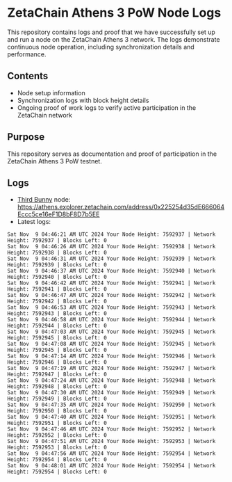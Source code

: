 # ZetaChain Athens 3 PoW Node Logs
This repository contains logs and proof that we have successfully set up and run a node on the ZetaChain Athens 3 network. The logs demonstrate continuous node operation, including synchronization details and performance.

## Contents
- Node setup information
- Synchronization logs with block height details
- Ongoing proof of work logs to verify active participation in the ZetaChain network

## Purpose
This repository serves as documentation and proof of participation in the ZetaChain Athens 3 PoW testnet.

## Logs

- [Third Bunny](https://thirdbunny.xyz/) node: https://athens.explorer.zetachain.com/address/0x225254d35dE666064Eccc5ce16eF1D8bF8D7b5EE
- Latest logs:
```
Sat Nov  9 04:46:21 AM UTC 2024 Your Node Height: 7592937 | Network Height: 7592937 | Blocks Left: 0
Sat Nov  9 04:46:26 AM UTC 2024 Your Node Height: 7592938 | Network Height: 7592938 | Blocks Left: 0
Sat Nov  9 04:46:31 AM UTC 2024 Your Node Height: 7592939 | Network Height: 7592939 | Blocks Left: 0
Sat Nov  9 04:46:37 AM UTC 2024 Your Node Height: 7592940 | Network Height: 7592940 | Blocks Left: 0
Sat Nov  9 04:46:42 AM UTC 2024 Your Node Height: 7592941 | Network Height: 7592941 | Blocks Left: 0
Sat Nov  9 04:46:47 AM UTC 2024 Your Node Height: 7592942 | Network Height: 7592942 | Blocks Left: 0
Sat Nov  9 04:46:53 AM UTC 2024 Your Node Height: 7592943 | Network Height: 7592943 | Blocks Left: 0
Sat Nov  9 04:46:58 AM UTC 2024 Your Node Height: 7592944 | Network Height: 7592944 | Blocks Left: 0
Sat Nov  9 04:47:03 AM UTC 2024 Your Node Height: 7592945 | Network Height: 7592945 | Blocks Left: 0
Sat Nov  9 04:47:08 AM UTC 2024 Your Node Height: 7592945 | Network Height: 7592945 | Blocks Left: 0
Sat Nov  9 04:47:14 AM UTC 2024 Your Node Height: 7592946 | Network Height: 7592946 | Blocks Left: 0
Sat Nov  9 04:47:19 AM UTC 2024 Your Node Height: 7592947 | Network Height: 7592947 | Blocks Left: 0
Sat Nov  9 04:47:24 AM UTC 2024 Your Node Height: 7592948 | Network Height: 7592948 | Blocks Left: 0
Sat Nov  9 04:47:30 AM UTC 2024 Your Node Height: 7592949 | Network Height: 7592949 | Blocks Left: 0
Sat Nov  9 04:47:35 AM UTC 2024 Your Node Height: 7592950 | Network Height: 7592950 | Blocks Left: 0
Sat Nov  9 04:47:40 AM UTC 2024 Your Node Height: 7592951 | Network Height: 7592951 | Blocks Left: 0
Sat Nov  9 04:47:46 AM UTC 2024 Your Node Height: 7592952 | Network Height: 7592952 | Blocks Left: 0
Sat Nov  9 04:47:51 AM UTC 2024 Your Node Height: 7592953 | Network Height: 7592953 | Blocks Left: 0
Sat Nov  9 04:47:56 AM UTC 2024 Your Node Height: 7592954 | Network Height: 7592954 | Blocks Left: 0
Sat Nov  9 04:48:01 AM UTC 2024 Your Node Height: 7592954 | Network Height: 7592954 | Blocks Left: 0
```
